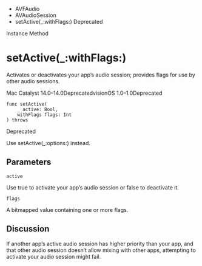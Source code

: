 

- AVFAudio
- AVAudioSession
-  setActive(\_:withFlags:) Deprecated

Instance Method

# setActive(\_:withFlags:)

Activates or deactivates your app’s audio session; provides flags for use by other audio sessions.

Mac Catalyst 14.0–14.0DeprecatedvisionOS 1.0–1.0Deprecated

``` source
func setActive(
    _ active: Bool,
    withFlags flags: Int
) throws
```

Deprecated

Use setActive(_:options:) instead.

## Parameters 

`active`  

Use true to activate your app’s audio session or false to deactivate it.

`flags`  

A bitmapped value containing one or more flags.

## Discussion

If another app’s active audio session has higher priority than your app, and that other audio session doesn’t allow mixing with other apps, attempting to activate your audio session might fail.

